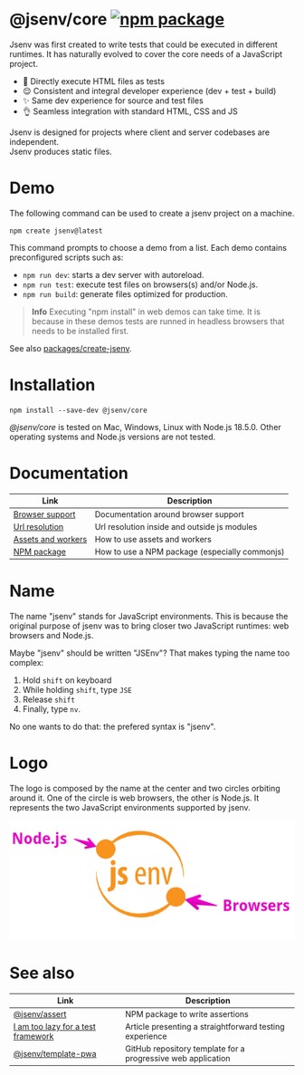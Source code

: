 # @jsenv/core [![npm package](https://img.shields.io/npm/v/@jsenv/core.svg?logo=npm&label=package)](https://www.npmjs.com/package/@jsenv/core)

Jsenv was first created to write tests that could be executed in different runtimes. It has naturally evolved to cover the core needs of a JavaScript project.

- :exploding_head: Directly execute HTML files as tests
- :relieved: Consistent and integral developer experience (dev + test + build)
- :sparkles: Same dev experience for source and test files
- :ok_hand: Seamless integration with standard HTML, CSS and JS

Jsenv is designed for projects where client and server codebases are independent.<br />
Jsenv produces static files.

# Demo

The following command can be used to create a jsenv project on a machine.

```console
npm create jsenv@latest
```

This command prompts to choose a demo from a list.
Each demo contains preconfigured scripts such as:

- `npm run dev`: starts a dev server with autoreload.
- `npm run test`: execute test files on browsers(s) and/or Node.js.
- `npm run build`: generate files optimized for production.

> **Info**
> Executing "npm install" in web demos can take time.
> It is because in these demos tests are runned in headless browsers that needs to be installed first.

See also [packages/create-jsenv](./packages/create-jsenv).

# Installation

```console
npm install --save-dev @jsenv/core
```

_@jsenv/core_ is tested on Mac, Windows, Linux with Node.js 18.5.0. Other operating systems and Node.js versions are not tested.

# Documentation

| Link                                               | Description                                    |
| -------------------------------------------------- | ---------------------------------------------- |
| [Browser support](./docs/browser_support.md)       | Documentation around browser support           |
| [Url resolution](./docs/url_resolution.md)         | Url resolution inside and outside js modules   |
| [Assets and workers](./docs/assets_and_workers.md) | How to use assets and workers                  |
| [NPM package](./docs/npm_package.md)               | How to use a NPM package (especially commonjs) |

# Name

The name "jsenv" stands for JavaScript environments. This is because the original purpose of jsenv was to bring closer two JavaScript runtimes: web browsers and Node.js.

Maybe "jsenv" should be written "JSEnv"? That makes typing the name too complex:

1. Hold `shift` on keyboard
2. While holding `shift`, type `JSE`
3. Release `shift`
4. Finally, type `nv`.

No one wants to do that: the prefered syntax is "jsenv".

# Logo

The logo is composed by the name at the center and two circles orbiting around it. One of the circle is web browsers, the other is Node.js. It represents the two JavaScript environments supported by jsenv.

![jsenv logo with legend](./docs/jsenv_logo_legend.png)

# See also

| Link                                                                                              | Description                                                  |
| ------------------------------------------------------------------------------------------------- | ------------------------------------------------------------ |
| [@jsenv/assert](https://github.com/jsenv/assert)                                                  | NPM package to write assertions                              |
| [I am too lazy for a test framework](https://dev.to/dmail/i-am-too-lazy-for-a-test-framework-92f) | Article presenting a straightforward testing experience      |
| [@jsenv/template-pwa](https://github.com/jsenv/jsenv-template-pwa)                                | GitHub repository template for a progressive web application |
